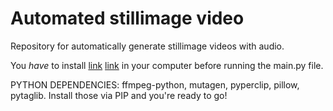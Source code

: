 # Automated stillimage video
 Repository for automatically generate stillimage videos with audio.

 You *have* to install [link](FFmpeg) <a href="https://ffmpeg.org">link</a> in your computer before running the main.py file.

 PYTHON DEPENDENCIES: ffmpeg-python, mutagen, pyperclip, pillow, pytaglib. Install those via PIP and you're ready to go!